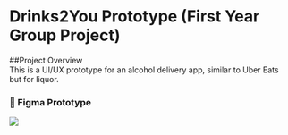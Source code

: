 # Drinks2You Prototype (First Year Group Project)

##Project Overview  
This is a UI/UX prototype for an alcohol delivery app, similar to Uber Eats but for liquor.

### 🎨 Figma Prototype  
<div>
    <a href="https://www.figma.com/proto/rlaLB5B3qNkdpWtWL7SIF3/Drinks2You-(Hi-Fi-Prototype-Main)?node-id=66-95&p=f&scaling=scale-down&content-scaling=fixed&page-id=0%3A1&starting-point-node-id=3%3A1080&embed-host=share">
      <img style="max-width:300px;" src="https://embed.figma.com/proto/rlaLB5B3qNkdpWtWL7SIF3/Drinks2You-(Hi-Fi-Prototype-Main)?node-id=66-95&p=f&scaling=scale-down&content-scaling=fixed&page-id=0%3A1&starting-point-node-id=3%3A1080&embed-host=share&thumbnail=true">
    </a>
</div>
